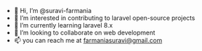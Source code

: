 - 👋 Hi, I’m @suravi-farmania
- 👀 I’m interested in contributing to laravel open-source projects
- 🌱 I’m currently learning laravel 8.x
- 💞️ I’m looking to collaborate on web development
- 📫 you can reach me at farmaniasuravi@gmail.com

<!---
suravi-farmania/suravi-farmania is a ✨ special ✨ repository because its `README.md` (this file) appears on your GitHub profile.
You can click the Preview link to take a look at your changes.
--->
